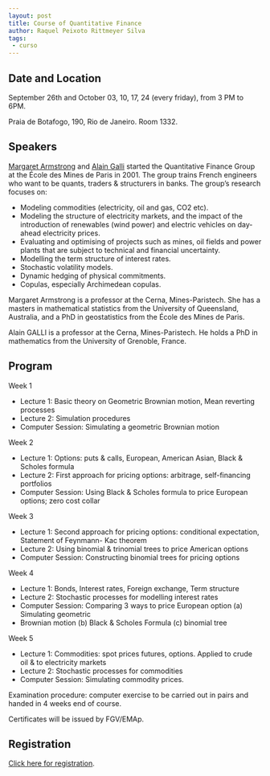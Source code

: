 ```yaml
---
layout: post
title: Course of Quantitative Finance 
author: Raquel Peixoto Rittmeyer Silva
tags:
 - curso
---
```


## Date and Location
 
September 26th and October 03, 10, 17, 24 (every friday), from 3 PM to
6PM.

Praia de Botafogo, 190, Rio de Janeiro. Room 1332. 

## Speakers

[Margaret Armstrong](http://goo.gl/39cMX0) and
[Alain Galli](http://goo.gl/f8KJzd) started the Quantitative Finance
Group at the École des Mines de Paris in 2001. The group trains French
engineers who want to be quants, traders & structurers in banks. The
group’s research focuses on:

- Modeling commodities (electricity, oil and gas, CO2 etc).
- Modeling the structure of electricity markets, and the impact of the
  introduction of renewables (wind power) and electric vehicles on
  day-ahead electricity prices.
- Evaluating and optimising of projects such as mines, oil fields and
  power plants that are subject to technical and financial
  uncertainty.
- Modelling the term structure of interest rates.
- Stochastic volatility models.
- Dynamic hedging of physical commitments.
- Copulas, especially Archimedean copulas.

Margaret Armstrong is a professor at the Cerna, Mines-Paristech. She
has a masters in mathematical statistics from the University of
Queensland, Australia, and a PhD in geostatistics from the École des
Mines de Paris.

Alain GALLI is a professor at the Cerna, Mines-Paristech. He holds a
PhD in mathematics from the University of Grenoble, France.

## Program

Week 1

- Lecture 1: Basic theory on Geometric Brownian motion, Mean reverting
  processes
- Lecture 2: Simulation procedures
- Computer Session: Simulating a geometric Brownian motion

Week 2

- Lecture 1: Options: puts & calls, European, American Asian, Black & Scholes formula
- Lecture 2: First approach for pricing options: arbitrage, self-financing portfolios
- Computer Session: Using Black & Scholes formula to price European options; zero cost collar

Week 3

- Lecture 1: Second approach for pricing options: conditional
  expectation, Statement of Feynmann- Kac theorem
- Lecture 2: Using binomial & trinomial trees to price American options
- Computer Session: Constructing binomial trees for pricing options

Week 4

- Lecture 1: Bonds, Interest rates, Foreign exchange, Term structure
- Lecture 2: Stochastic processes for modelling interest rates
- Computer Session: Comparing 3 ways to price European option (a)
  Simulating geometric
- Brownian motion (b) Black & Scholes Formula (c) binomial tree

Week 5

- Lecture 1: Commodities: spot prices futures, options. Applied to
  crude oil & to electricity markets
- Lecture 2: Stochastic processes for commodities
- Computer Session: Simulating commodity prices.

Examination procedure: computer exercise to be carried out in pairs
and handed in 4 weeks end of course.

Certificates will be issued by FGV/EMAp.

## Registration

[Click here for registration](http://www.fgv.br/eventos/?P_EVENTO=2082&P_IDIOMA=0).
